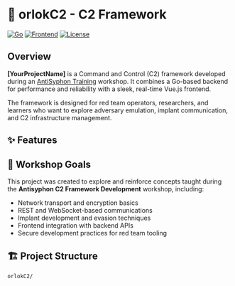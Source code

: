 # 🚀 orlokC2 - C2 Framework

[![Go](https://img.shields.io/badge/Backend-Go-blue)](https://golang.org)
[![Frontend](https://img.shields.io/badge/Frontend-Vue.js-green)](https://vuejs.org)
[![License](https://img.shields.io/badge/license-MIT-lightgrey.svg)](LICENSE)

## Overview

**[YourProjectName]** is a Command and Control (C2) framework developed during an [AntiSyphon Training](https://www.antisyphontraining.com/) workshop. It combines a Go-based backend for performance and reliability with a sleek, real-time Vue.js frontend.

The framework is designed for red team operators, researchers, and learners who want to explore adversary emulation, implant communication, and C2 infrastructure management.

## ✨ Features

## 🚧 Workshop Goals

This project was created to explore and reinforce concepts taught during the **Antisyphon C2 Framework Development** workshop, including:

- Network transport and encryption basics
- REST and WebSocket-based communications
- Implant development and evasion techniques
- Frontend integration with backend APIs
- Secure development practices for red team tooling

## 🏗 Project Structure

```plaintext
orlokC2/
